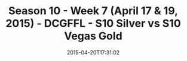 ---
title: Season 10 - Week 7 (April 17 & 19, 2015) - DCGFFL - S10 Silver vs S10 Vegas
  Gold
teams-score:
- team: _teams/s10-silver.md
  score:
- team: _teams/s10-vegas-gold.md
  score: 26
mvp: John B. (Silver), Jamar W. (Vegas Gold)
game-ball: N/A
sportsperson: ''
season: 10
week: 7
date: '2015-04-20T17:31:02'
pageid: season-10-week-7-4441-vs-4448
---